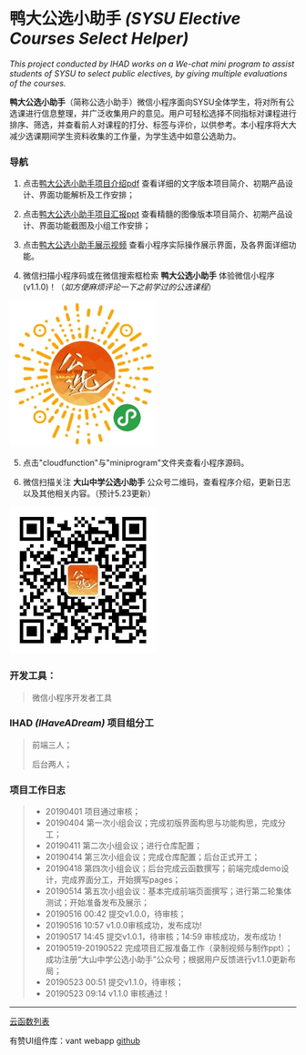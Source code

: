 ﻿# 鸭大公选小助手 _(SYSU Elective Courses Select Helper)_

_This project conducted by IHAD works on a We-chat mini program to assist students of SYSU to select public electives, by giving multiple evaluations of the courses._

 **鸭大公选小助手**（简称公选小助手）微信小程序面向SYSU全体学生，将对所有公选课进行信息整理，并广泛收集用户的意见。用户可轻松选择不同指标对课程进行排序、筛选，并查看前人对课程的打分、标签与评价，以供参考。本小程序将大大减少选课期间学生资料收集的工作量，为学生选中如意公选助力。
 
 ### 导航
1. 点击[鸭大公选小助手项目介绍pdf](https://github.com/shoringnie/PublicSelective/blob/master/%E9%B8%AD%E5%A4%A7%E5%85%AC%E9%80%89%E5%B0%8F%E5%8A%A9%E6%89%8B%E9%A1%B9%E7%9B%AE%E4%BB%8B%E7%BB%8D.pdf) 查看详细的文字版本项目简介、初期产品设计、界面功能解析及工作安排；

2. 点击[鸭大公选小助手项目汇报ppt](https://github.com/shoringnie/PublicSelective/blob/master/%E9%B8%AD%E5%A4%A7%E5%85%AC%E9%80%89%E5%B0%8F%E5%8A%A9%E6%89%8B%E9%A1%B9%E7%9B%AE%E6%B1%87%E6%8A%A5.pptx) 查看精髓的图像版本项目简介、初期产品设计、界面功能截图及小组工作安排；

3. 点击[鸭大公选小助手展示视频](https://github.com/shoringnie/PublicSelective/blob/master/%E9%B8%AD%E5%A4%A7%E5%85%AC%E9%80%89%E5%B0%8F%E5%8A%A9%E6%89%8B%E6%BC%94%E7%A4%BA%E8%A7%86%E9%A2%91.mp4) 查看小程序实际操作展示界面，及各界面详细功能。

4. 微信扫描小程序码或在微信搜索框检索 **鸭大公选小助手** 体验微信小程序(v1.1.0)！（_如方便麻烦评论一下之前学过的公选课程_）

![小程序码](https://github.com/shoringnie/PublicSelective/blob/master/%E5%B0%8F%E5%B0%8F%E7%A8%8B%E5%BA%8F%E7%A0%81.jpg)

5. 点击"cloudfunction"与"miniprogram"文件夹查看小程序源码。

6. 微信扫描关注 **大山中学公选小助手** 公众号二维码，查看程序介绍，更新日志以及其他相关内容。（预计5.23更新）

![二维码](https://github.com/shoringnie/PublicSelective/blob/master/%E5%85%AC%E4%BC%97%E5%8F%B7%E4%BA%8C%E7%BB%B4%E7%A0%81.jpg)


### 开发工具：
> 微信小程序开发者工具
 
### IHAD _(IHaveADream)_ 项目组分工
 > 前端三人；
 >
 > 后台两人；

### 项目工作日志
>- 20190401 项目通过审核；
>- 20190404 第一次小组会议；完成初版界面构思与功能构思，完成分工；
>- 20190411 第二次小组会议；进行仓库配置；
>- 20190414 第三次小组会议；完成仓库配置；后台正式开工；
>- 20190418 第四次小组会议；后台完成云函数撰写；前端完成demo设计，完成界面分工，开始撰写pages；
>- 20190514 第五次小组会议：基本完成前端页面撰写；进行第二轮集体测试；开始准备发布及展示；
>- 20190516 00:42 提交v1.0.0，待审核；
>- 20190516 10:57 v1.0.0审核成功，发布成功!
>- 20190517 14:45 提交v1.0.1，待审核；14:59 审核成功，发布成功！
>- 20190519-20190522 完成项目汇报准备工作（录制视频与制作ppt）；成功注册“大山中学公选小助手”公众号；根据用户反馈进行v1.1.0更新布局；
>- 20190523 00:51 提交v1.1.0，待审核；
>- 20190523 09:14 v1.1.0 审核通过！


-----
 [云函数列表](https://shimo.im/docs/xPOeDR4ki3gJqbjn/read)
 
有赞UI组件库：vant webapp [github](https://link.juejin.im/?target=https%3A%2F%2Fyouzan.github.io%2Fvant-weapp)  
